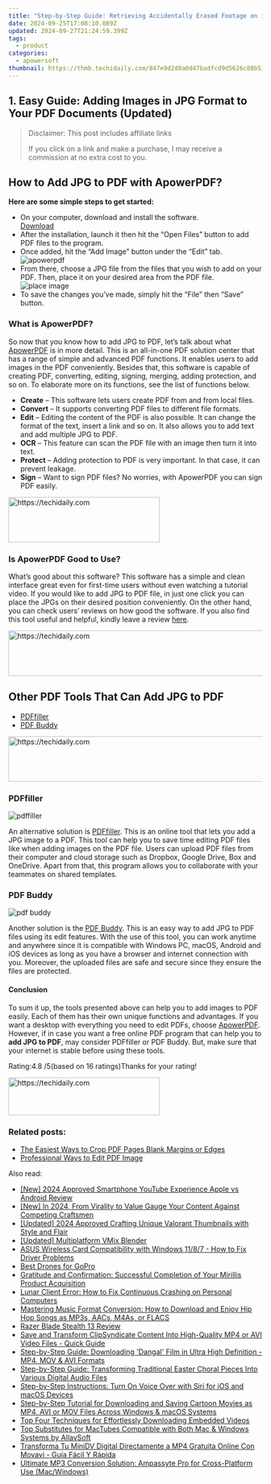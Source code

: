 ```yaml
---
title: "Step-by-Step Guide: Retrieving Accidentally Erased Footage on iPad"
date: 2024-09-25T17:08:10.089Z
updated: 2024-09-27T21:24:59.399Z
tags:
  - product
categories:
  - apowersoft
thumbnail: https://thmb.techidaily.com/847e9d2d8a0d47badfcd9d5626c88b53e1ba638bb9d9c4cb9258cac1b011715e.png
---
```


## 1. Easy Guide: Adding Images in JPG Format to Your PDF Documents (Updated)

>  Disclaimer: This post includes affiliate links
>
>  If you click on a link and make a purchase, I may receive a commission at no extra cost to you.
>

## How to Add JPG to PDF with ApowerPDF?

**Here are some simple steps to get started:**

* On your computer, download and install the software.  
[Download](https://tools.techidaily.com/apowersoft/products/)
* After the installation, launch it then hit the “Open Files” button to add PDF files to the program.
* Once added, hit the “Add Image” button under the “Edit” tab.  
![apowerpdf](https://www.apowersoft.com//webusupload.aoscdn.com/apowercom/wp-content/uploads/2020/07/add-image.jpg.webp)
* From there, choose a JPG file from the files that you wish to add on your PDF. Then, place it on your desired area from the PDF file.  
![place image](https://www.apowersoft.com//webusupload.aoscdn.com/apowercom/wp-content/uploads/2020/07/place-jpg.jpg.webp)
* To save the changes you’ve made, simply hit the “File” then “Save” button.

### What is ApowerPDF?

So now that you know how to add JPG to PDF, let’s talk about what [ApowerPDF](https://tools.techidaily.com/apowersoft/apower-pdf/) is in more detail. This is an all-in-one PDF solution center that has a range of simple and advanced PDF functions. It enables users to add images in the PDF conveniently. Besides that, this software is capable of creating PDF, converting, editing, signing, merging, adding protection, and so on. To elaborate more on its functions, see the list of functions below.

* **Create** – This software lets users create PDF from and from local files.
* **Convert** – It supports converting PDF files to different file formats.
* **Edit**  – Editing the content of the PDF is also possible. It can change the format of the text, insert a link and so on. It also allows you to add text and add multiple JPG to PDF.
* **OCR** – This feature can scan the PDF file with an image then turn it into text.
* **Protect** – Adding protection to PDF is very important. In that case, it can prevent leakage.
* **Sign** – Want to sign PDF files? No worries, with ApowerPDF you can sign PDF easily.

<!-- affiliate ads begin -->
<a href="https://aligracehair.sjv.io/c/5597632/1885943/19272" target="_top" id="1885943">
  <img src="//a.impactradius-go.com/display-ad/19272-1885943" border="0" alt="https://techidaily.com" width="300" height="90"/>
</a>
<img height="0" width="0" src="https://aligracehair.sjv.io/i/5597632/1885943/19272" style="position:absolute;visibility:hidden;" border="0" />
<!-- affiliate ads end -->

### Is ApowerPDF Good to Use?

What’s good about this software? This software has a simple and clean interface great even for first-time users without even watching a tutorial video. If you would like to add JPG to PDF file, in just one click you can place the JPGs on their desired position conveniently. On the other hand, you can check users’ reviews on how good the software. If you also find this tool useful and helpful, kindly leave a review [here](https://www.g2crowd.com/products/apowerpdf/reviews).

<!-- affiliate ads begin -->
<a href="https://appsumo.8odi.net/c/5597632/2037319/7443" target="_top" id="2037319">
  <img src="//a.impactradius-go.com/display-ad/7443-2037319" border="0" alt="https://techidaily.com" width="728" height="90"/>
</a>
<img height="0" width="0" src="https://appsumo.8odi.net/i/5597632/2037319/7443" style="position:absolute;visibility:hidden;" border="0" />
<!-- affiliate ads end -->

## Other PDF Tools That Can Add JPG to PDF

* [PDFfiller](https://tools.techidaily.com/apowersoft/products/)
* [PDF Buddy](https://tools.techidaily.com/apowersoft/products/)

<!-- affiliate ads begin -->
<a href="https://aligracehair.sjv.io/c/5597632/1868575/19272" target="_top" id="1868575">
  <img src="//a.impactradius-go.com/display-ad/19272-1868575" border="0" alt="https://techidaily.com" width="728" height="90"/>
</a>
<img height="0" width="0" src="https://aligracehair.sjv.io/i/5597632/1868575/19272" style="position:absolute;visibility:hidden;" border="0" />
<!-- affiliate ads end -->

### PDFfiller

![pdffiller](https://www.apowersoft.com//webusupload.aoscdn.com/apowercom/wp-content/uploads/2020/07/add-image-pdffiller.jpg.webp)

An alternative solution is [PDFfiller](https://www.pdffiller.com/en/categories/add-image.htm). This is an online tool that lets you add a JPG image to a PDF. This tool can help you to save time editing PDF files like when adding images on the PDF file. Users can upload PDF files from their computer and cloud storage such as Dropbox, Google Drive, Box and OneDrive. Apart from that, this program allows you to collaborate with your teammates on shared templates.

### PDF Buddy

![pdf buddy](https://www.apowersoft.com//webusupload.aoscdn.com/apowercom/wp-content/uploads/2020/07/add-jpg-using-pdfbuddy.jpg.webp)

Another solution is the [PDF Buddy](https://www.pdfbuddy.com/how-to/add-image-to-pdf). This is an easy way to add JPG to PDF files using its edit features. With the use of this tool, you can work anytime and anywhere since it is compatible with Windows PC, macOS, Android and iOS devices as long as you have a browser and internet connection with you. Moreover, the uploaded files are safe and secure since they ensure the files are protected.

#### Conclusion

To sum it up, the tools presented above can help you to add images to PDF easily. Each of them has their own unique functions and advantages. If you want a desktop with everything you need to edit PDFs, choose [ApowerPDF](https://tools.techidaily.com/apowersoft/apower-pdf/). However, if in case you want a free online PDF program that can help you to **add JPG to PDF**, may consider PDFfiller or PDF Buddy. But, make sure that your internet is stable before using these tools.

Rating:4.8 /5(based on 16 ratings)Thanks for your rating!

<!-- affiliate ads begin -->
<a href="https://25home.pxf.io/c/5597632/2148643/16836" target="_top" id="2148643">
  <img src="//a.impactradius-go.com/display-ad/16836-2148643" border="0" alt="https://techidaily.com" width="300" height="75"/>
</a>
<img height="0" width="0" src="https://25home.pxf.io/i/5597632/2148643/16836" style="position:absolute;visibility:hidden;" border="0" />
<!-- affiliate ads end -->

### Related posts:

* [The Easiest Ways to Crop PDF Pages Blank Margins or Edges](https://tools.techidaily.com/apowersoft/apower-pdf/)
* [Professional Ways to Edit PDF Image](https://tools.techidaily.com/apowersoft/apower-pdf/)

<ins class="adsbygoogle"
     style="display:block"
     data-ad-format="autorelaxed"
     data-ad-client="ca-pub-7571918770474297"
     data-ad-slot="1223367746"></ins>

<ins class="adsbygoogle"
     style="display:block"
     data-ad-client="ca-pub-7571918770474297"
     data-ad-slot="8358498916"
     data-ad-format="auto"
     data-full-width-responsive="true"></ins>

<span class="atpl-alsoreadstyle">Also read:</span>
<div><ul>
<li><a href="https://youtube-lab.techidaily.com/024-approved-smartphone-youtube-experience-apple-vs-android-review/"><u>[New] 2024 Approved Smartphone YouTube Experience Apple vs Android Review</u></a></li>
<li><a href="https://eaxpv-info.techidaily.com/new-in-2024-from-virality-to-value-gauge-your-content-against-competing-craftsmen/"><u>[New] In 2024, From Virality to Value Gauge Your Content Against Competing Craftsmen</u></a></li>
<li><a href="https://facebook-video-share.techidaily.com/updated-2024-approved-crafting-unique-valorant-thumbnails-with-style-and-flair/"><u>[Updated] 2024 Approved Crafting Unique Valorant Thumbnails with Style and Flair</u></a></li>
<li><a href="https://extra-support.techidaily.com/updated-multiplatform-vmix-blender/"><u>[Updated] Multiplatform VMix Blender</u></a></li>
<li><a href="https://win-dash.techidaily.com/asus-wireless-card-compatibility-with-windows-1187-how-to-fix-driver-problems/"><u>ASUS Wireless Card Compatibility with Windows 11/8/7 - How to Fix Driver Problems</u></a></li>
<li><a href="https://extra-lessons.techidaily.com/best-drones-for-gopro/"><u>Best Drones for GoPro</u></a></li>
<li><a href="https://discover-bytes.techidaily.com/gratitude-and-confirmation-successful-completion-of-your-mirillis-product-acquisition/"><u>Gratitude and Confirmation: Successful Completion of Your Mirillis Product Acquisition</u></a></li>
<li><a href="https://win-able.techidaily.com/lunar-client-error-how-to-fix-continuous-crashing-on-personal-computers/"><u>Lunar Client Error: How to Fix Continuous Crashing on Personal Computers</u></a></li>
<li><a href="https://discover-bytes.techidaily.com/mastering-music-format-conversion-how-to-download-and-enjoy-hip-hop-songs-as-mp3s-aacs-m4as-or-flacs/"><u>Mastering Music Format Conversion: How to Download and Enjoy Hip Hop Songs as MP3s, AACs, M4As, or FLACS</u></a></li>
<li><a href="https://buynow-reviews.techidaily.com/razer-blade-stealth-13-review/"><u>Razer Blade Stealth 13 Review</u></a></li>
<li><a href="https://discover-bytes.techidaily.com/save-and-transform-clipsyndicate-content-into-high-quality-mp4-or-avi-video-files-quick-guide/"><u>Save and Transform ClipSyndicate Content Into High-Quality MP4 or AVI Video Files - Quick Guide</u></a></li>
<li><a href="https://discover-bytes.techidaily.com/step-by-step-guide-downloading-dangal-film-in-ultra-high-definition-mp4-mov-and-avi-formats/"><u>Step-by-Step Guide: Downloading 'Dangal' Film in Ultra High Definition - MP4, MOV & AVI Formats</u></a></li>
<li><a href="https://discover-bytes.techidaily.com/step-by-step-guide-transforming-traditional-easter-choral-pieces-into-various-digital-audio-files/"><u>Step-by-Step Guide: Transforming Traditional Easter Choral Pieces Into Various Digital Audio Files</u></a></li>
<li><a href="https://tech-renaissance.techidaily.com/step-by-step-instructions-turn-on-voice-over-with-siri-for-ios-and-macos-devices/"><u>Step-by-Step Instructions: Turn On Voice Over with Siri for iOS and macOS Devices</u></a></li>
<li><a href="https://discover-bytes.techidaily.com/step-by-step-tutorial-for-downloading-and-saving-cartoon-movies-as-mp4-avi-or-mov-files-across-windows-and-macos-systems/"><u>Step-by-Step Tutorial for Downloading and Saving Cartoon Movies as MP4, AVI or MOV Files Across Windows & macOS Systems</u></a></li>
<li><a href="https://discover-bytes.techidaily.com/top-four-techniques-for-effortlessly-downloading-embedded-videos/"><u>Top Four Techniques for Effortlessly Downloading Embedded Videos</u></a></li>
<li><a href="https://discover-bytes.techidaily.com/top-substitutes-for-mactubes-compatible-with-both-mac-and-windows-systems-by-allavsoft/"><u>Top Substitutes for MacTubes Compatible with Both Mac & Windows Systems by AllavSoft</u></a></li>
<li><a href="https://blog-min.techidaily.com/transforma-tu-minidv-digital-directamente-a-mp4-gratuita-online-con-movavi-guia-facil-y-rapida/"><u>Transforma Tu MiniDV Digital Directamente a MP4 Gratuita Online Con Movavi - Guía Fácil Y Rápida</u></a></li>
<li><a href="https://discover-bytes.techidaily.com/ultimate-mp3-conversion-solution-ampassyte-pro-for-cross-platform-use-macwindows/"><u>Ultimate MP3 Conversion Solution: Ampassyte Pro for Cross-Platform Use (Mac/Windows)</u></a></li>
</ul></div>

